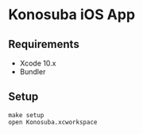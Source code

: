 # Konosuba iOS App

## Requirements

- Xcode 10.x
- Bundler

## Setup

```console
make setup
open Konosuba.xcworkspace
```
